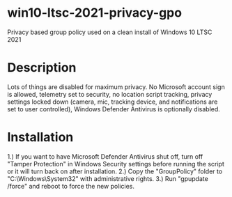 # win10-ltsc-2021-privacy-gpo
 Privacy based group policy used on a clean install of Windows 10 LTSC 2021

# Description

 Lots of things are disabled for maximum privacy. No Microsoft account sign is allowed, telemetry set to security, no location script tracking, privacy settings locked down (camera, mic, tracking device, and notifications are set to user controlled), Windows Defender Antivirus is optionally disabled.

# Installation

 1.) If you want to have Microsoft Defender Antivirus shut off, turn off "Tamper Protection" in Windows Security settings before running the script or it will turn back on after installation.
 2.) Copy the "GroupPolicy" folder to "C:\Windows\System32" with administrative rights.
 3.) Run "gpupdate /force" and reboot to force the new policies.
